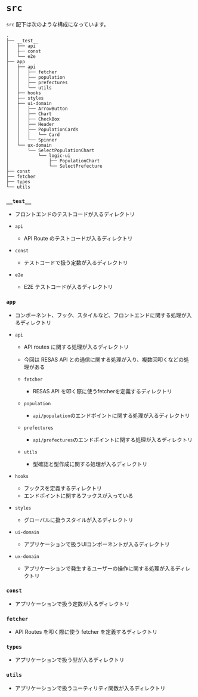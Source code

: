 # `src`

`src` 配下は次のような構成になっています。

```
.
├── __test__
│   ├── api
│   ├── const
│   └── e2e
├── app
│   ├── api
│   │   ├── fetcher
│   │   ├── population
│   │   ├── prefectures
│   │   └── utils
│   ├── hooks
│   ├── styles
│   ├── ui-domain
│   │   ├── ArrowButton
│   │   ├── Chart
│   │   ├── CheckBox
│   │   ├── Header
│   │   ├── PopulationCards
│   │   │   └── Card
│   │   └── Spinner
│   └── ux-domain
│       └── SelectPopulationChart
│           └── logic-ui
│               ├── PopulationChart
│               └── SelectPrefecture
├── const
├── fetcher
├── types
└── utils
```

### `__test__`

- フロントエンドのテストコードが入るディレクトリ

- `api`

  - API Route のテストコードが入るディレクトリ

- `const`

  - テストコードで扱う定数が入るディレクトリ

- `e2e`

  - E2E テストコードが入るディレクトリ

### `app`

- コンポーネント、フック、スタイルなど、フロントエンドに関する処理が入るディレクトリ

- `api`

  - API routes に関する処理が入るディレクトリ
  - 今回は RESAS API との通信に関する処理が入り、複数回叩くなどの処理がある

  - `fetcher`

    - RESAS API を叩く際に使うfetcherを定義するディレクトリ

  - `population`

    - `api/population`のエンドポイントに関する処理が入るディレクトリ

  - `prefectures`

    - `api/prefectures`のエンドポイントに関する処理が入るディレクトリ

  - `utils`

    - 型確認と型作成に関する処理が入るディレクトリ

- `hooks`

  - フックスを定義するディレクトリ
  - エンドポイントに関するフックスが入っている

- `styles`

  - グローバルに扱うスタイルが入るディレクトリ

- `ui-domain`

  - アプリケーションで扱うUIコンポーネントが入るディレクトリ

- `ux-domain`

  - アプリケーションで発生するユーザーの操作に関する処理が入るディレクトリ

### `const`

- アプリケーションで扱う定数が入るディレクトリ

### `fetcher`

- API Routes を叩く際に使う fetcher を定義するディレクトリ

### `types`

- アプリケーションで扱う型が入るディレクトリ

### `utils`

- アプリケーションで扱うユーティリティ関数が入るディレクトリ
